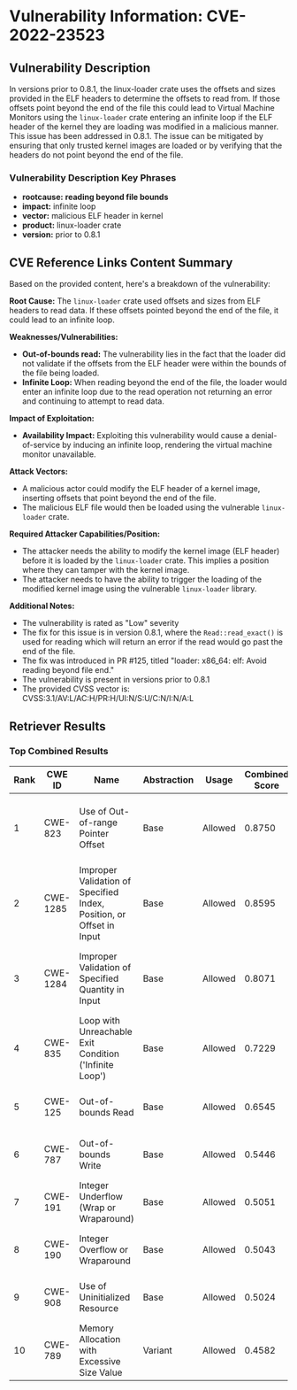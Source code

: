 # Vulnerability Information: CVE-2022-23523

## Vulnerability Description
In versions prior to 0.8.1, the linux-loader crate uses the offsets and sizes provided in the ELF headers to determine the offsets to read from. If those offsets point beyond the end of the file this could lead to Virtual Machine Monitors using the `linux-loader` crate entering an infinite loop if the ELF header of the kernel they are loading was modified in a malicious manner. This issue has been addressed in 0.8.1. The issue can be mitigated by ensuring that only trusted kernel images are loaded or by verifying that the headers do not point beyond the end of the file.

### Vulnerability Description Key Phrases
- **rootcause:** **reading beyond file bounds**
- **impact:** infinite loop
- **vector:** malicious ELF header in kernel
- **product:** linux-loader crate
- **version:** prior to 0.8.1

## CVE Reference Links Content Summary
Based on the provided content, here's a breakdown of the vulnerability:

**Root Cause:**
The `linux-loader` crate used offsets and sizes from ELF headers to read data. If these offsets pointed beyond the end of the file, it could lead to an infinite loop.

**Weaknesses/Vulnerabilities:**
- **Out-of-bounds read:** The vulnerability lies in the fact that the loader did not validate if the offsets from the ELF header were within the bounds of the file being loaded.
- **Infinite Loop:**  When reading beyond the end of the file, the loader would enter an infinite loop due to the read operation not returning an error and continuing to attempt to read data.

**Impact of Exploitation:**
- **Availability Impact:** Exploiting this vulnerability would cause a denial-of-service by inducing an infinite loop, rendering the virtual machine monitor unavailable.

**Attack Vectors:**
- A malicious actor could modify the ELF header of a kernel image, inserting offsets that point beyond the end of the file.
- The malicious ELF file would then be loaded using the vulnerable `linux-loader` crate.

**Required Attacker Capabilities/Position:**
- The attacker needs the ability to modify the kernel image (ELF header) before it is loaded by the `linux-loader` crate. This implies a position where they can tamper with the kernel image.
- The attacker needs to have the ability to trigger the loading of the modified kernel image using the vulnerable `linux-loader` library.

**Additional Notes:**
- The vulnerability is rated as "Low" severity
- The fix for this issue is in version 0.8.1, where the `Read::read_exact()` is used for reading which will return an error if the read would go past the end of the file.
- The fix was introduced in PR #125, titled "loader: x86_64: elf: Avoid reading beyond file end."
- The vulnerability is present in versions prior to 0.8.1
- The provided CVSS vector is: CVSS:3.1/AV:L/AC:H/PR:H/UI:N/S:U/C:N/I:N/A:L

## Retriever Results

### Top Combined Results

| Rank | CWE ID | Name | Abstraction | Usage | Combined Score | Retrievers | Individual Scores |
|------|--------|------|-------------|-------|---------------|------------|-------------------|
| 1 | CWE-823 | Use of Out-of-range Pointer Offset | Base | Allowed | 0.8750 | dense, sparse, graph | dense: 0.505, sparse: 0.463, graph: 1.000 |
| 2 | CWE-1285 | Improper Validation of Specified Index, Position, or Offset in Input | Base | Allowed | 0.8595 | dense, sparse, graph | dense: 0.495, sparse: 0.698, graph: 0.594 |
| 3 | CWE-1284 | Improper Validation of Specified Quantity in Input | Base | Allowed | 0.8071 | dense, sparse, graph | dense: 0.471, sparse: 0.494, graph: 0.808 |
| 4 | CWE-835 | Loop with Unreachable Exit Condition ('Infinite Loop') | Base | Allowed | 0.7229 | dense, sparse, graph | dense: 0.471, sparse: 0.491, graph: 0.576 |
| 5 | CWE-125 | Out-of-bounds Read | Base | Allowed | 0.6545 | sparse, graph | sparse: 0.519, graph: 1.000 |
| 6 | CWE-787 | Out-of-bounds Write | Base | Allowed | 0.5446 | sparse, graph | sparse: 0.459, graph: 0.789 |
| 7 | CWE-191 | Integer Underflow (Wrap or Wraparound) | Base | Allowed | 0.5051 | dense, sparse | dense: 0.471, sparse: 0.471 |
| 8 | CWE-190 | Integer Overflow or Wraparound | Base | Allowed | 0.5043 | dense, sparse | dense: 0.498, sparse: 0.446 |
| 9 | CWE-908 | Use of Uninitialized Resource | Base | Allowed | 0.5024 | dense, sparse | dense: 0.476, sparse: 0.462 |
| 10 | CWE-789 | Memory Allocation with Excessive Size Value | Variant | Allowed | 0.4582 | dense, sparse | dense: 0.478, sparse: 0.450 |


